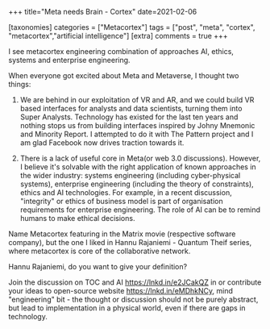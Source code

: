 +++
title="Meta needs Brain - Cortex"
date=2021-02-06

[taxonomies]
categories = ["Metacortex"]
tags = ["post", "meta", "cortex", "metacortex","artificial intelligence"]
[extra]
comments = true
+++


I see metacortex engineering combination of approaches AI, ethics, systems and enterprise engineering. 

<!-- more -->

When everyone got excited about Meta and Metaverse, I thought two things: 

1. We are behind in our exploitation of VR and AR, and we could build VR based interfaces for analysts and data scientists, turning them into Super Analysts. Technology has existed for the last ten years and nothing stops us from building interfaces inspired by Johny Mnemonic and Minority Report. I attempted to do it with The Pattern project and I am glad Facebook now drives traction towards it.

2. There is a lack of useful core in Meta(or web 3.0 discussions). However, I believe it's solvable with the right application of known approaches in the wider industry: systems engineering (including cyber-physical systems), enterprise engineering (including the theory of constraints), ethics and AI technologies. For example, in a recent discussion, "integrity" or ethics of business model is part of organisation requirements for enterprise engineering. The role of AI can be to remind humans to make ethical decisions. 


Name Metacortex featuring in the Matrix movie (respective software company), but the one I liked in Hannu Rajaniemi - Quantum Theif series, where metacortex is core of the collaborative network. 



Hannu Rajaniemi, do you want to give your definition? 


Join the discussion on TOC and AI https://lnkd.in/e2JCakQZ  in or contribute your ideas to open-source website https://lnkd.in/eMDhkNCy, mind "engineering" bit - the thought or discussion should not be purely abstract, but lead to implementation in a physical world, even if there are gaps in technology. 


